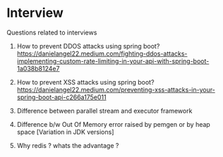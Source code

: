 # Interview
Questions related to interviews

1. How to prevent DDOS attacks using spring boot? </br>
   https://danielangel22.medium.com/fighting-ddos-attacks-implementing-custom-rate-limiting-in-your-api-with-spring-boot-1a038b8124e7

2. How to prevent XSS attacks using spring boot? </br>
   https://danielangel22.medium.com/preventing-xss-attacks-in-your-spring-boot-api-c266a175e011   

4. Difference between parallel stream and executor framework
   
5. Difference b/w Out Of Memory error raised by pemgen or by heap space [Variation in JDK versions]  

6. Why redis ? whats the advantage ?
